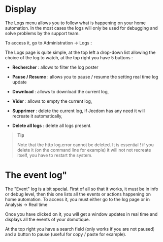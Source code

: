 Display 
=========

The Logs menu allows you to follow what is happening on your home automation. In the
most cases the logs will only be used for debugging and
solve problems by the support team.

To access it, go to Administration → Logs :

The Logs page is quite simple, at the top left a drop-down list
allowing the choice of the log to watch, at the top right you have 5
buttons :

-   **Rechercher** : allows to filter the log poster

-   **Pause / Resume** : allows you to pause / resume the setting
    real time log update

-   **Download** : allows to download the current log,

-   **Vider** : allows to empty the current log,

-   **Supprimer** : delete the current log, if Jeedom has any
    need it will recreate it automatically,

-   **Delete all logs** : delete all logs present.

> **Tip**
>
> Note that the http log.error cannot be deleted. It is essential
> ! if you delete it (on the command line for example) it will not
> not recreate itself, you have to restart the system.

The event log" 
==============

The &quot;Event&quot; log is a bit special. First of all so that it
works, it must be in info or debug level, then this one
lists all the events or actions happening on home automation.
To access it, you must either go to the log page or in Analysis
→ Real time

Once you have clicked on it, you will get a window
updates in real time and displays all the events of your
domotique.

At the top right you have a search field (only works if you
are not paused) and a button to pause (useful for
copy / paste for example).
